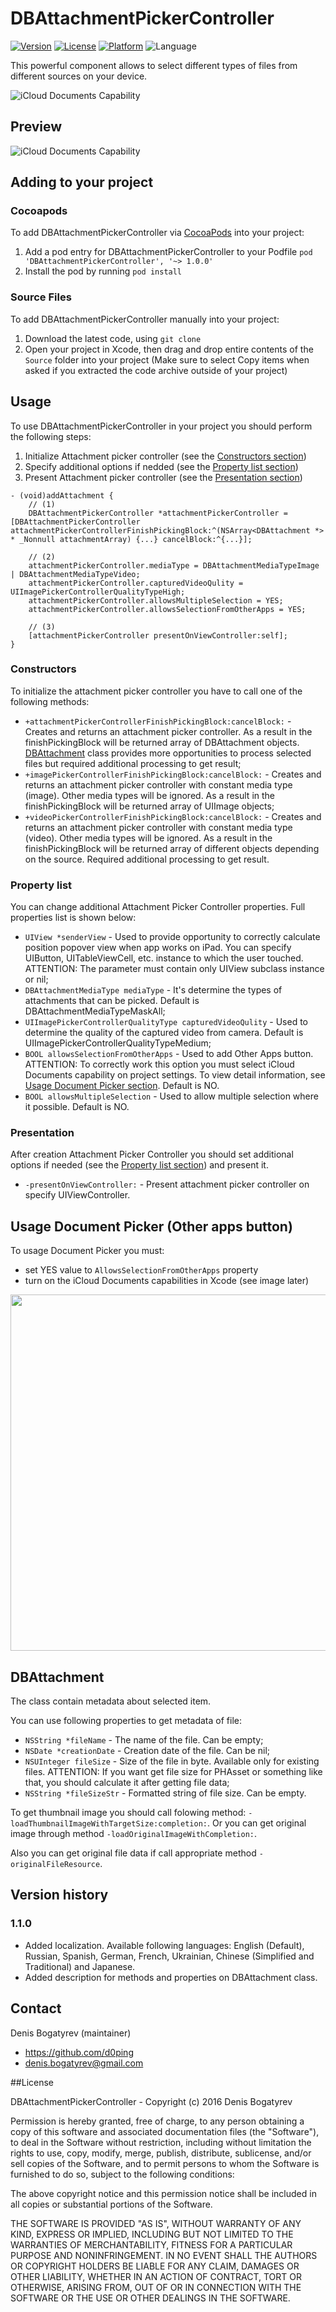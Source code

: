 # DBAttachmentPickerController
[![Version](https://img.shields.io/cocoapods/v/DBAttachmentPickerController.svg?style=flat)](http://cocoadocs.org/docsets/DBAttachmentPickerController)
[![License](https://img.shields.io/cocoapods/l/DBAttachmentPickerController.svg?style=flat)](http://cocoadocs.org/docsets/DBAttachmentPickerController)
[![Platform](https://img.shields.io/cocoapods/p/DBAttachmentPickerController.svg?style=flat)](http://cocoadocs.org/docsets/DBAttachmentPickerController)
![Language](https://img.shields.io/badge/Language-%20Objective%20C%20-blue.svg)

This powerful component allows to select different types of files from different sources on your device. 

![iCloud Documents Capability](Screenshots/Screenshot.jpg)

## Preview

![iCloud Documents Capability](Screenshots/ezgif.com-gif-maker.gif)

## Adding to your project

### Cocoapods

To add DBAttachmentPickerController via [CocoaPods](http://cocoapods.org/) into your project:

1. Add a pod entry for DBAttachmentPickerController to your Podfile `pod 'DBAttachmentPickerController', '~> 1.0.0'`
2. Install the pod by running `pod install`

### Source Files

To add DBAttachmentPickerController manually into your project: 

1. Download the latest code, using `git clone`
2. Open your project in Xcode, then drag and drop entire contents of the `Source` folder into your project (Make sure to select Copy items when asked if you extracted the code archive outside of your project)

## Usage

To use DBAttachmentPickerController in your project you should perform the following steps:

1. Initialize Attachment picker controller (see the [Constructors section](#constructors))
2. Specify additional options if nedded (see the [Property list section](#property-list))
3. Present Attachment picker controller (see the [Presentation section](#presentation))

```objc
- (void)addAttachment {
    // (1)
    DBAttachmentPickerController *attachmentPickerController = [DBAttachmentPickerController attachmentPickerControllerFinishPickingBlock:^(NSArray<DBAttachment *> * _Nonnull attachmentArray) {...} cancelBlock:^{...}];
    
    // (2)
    attachmentPickerController.mediaType = DBAttachmentMediaTypeImage | DBAttachmentMediaTypeVideo;
    attachmentPickerController.capturedVideoQulity = UIImagePickerControllerQualityTypeHigh;
    attachmentPickerController.allowsMultipleSelection = YES;
    attachmentPickerController.allowsSelectionFromOtherApps = YES;
    
    // (3)
    [attachmentPickerController presentOnViewController:self];
}
```

### Constructors

To initialize the attachment picker controller you have to call one of the following methods:

- `+attachmentPickerControllerFinishPickingBlock:cancelBlock:` - Creates and returns an attachment picker controller. As a result in the finishPickingBlock will be returned array of DBAttachment objects. [DBAttachment](#dbattachment) class provides more opportunities to process selected files but required additional processing to get result;
- `+imagePickerControllerFinishPickingBlock:cancelBlock:` - Creates and returns an attachment picker controller with constant media type (image). Other media types will be ignored. As a result in the finishPickingBlock will be returned array of UIImage objects;
- `+videoPickerControllerFinishPickingBlock:cancelBlock:` - Creates and returns an attachment picker controller with constant media type (video). Other media types will be ignored. As a result in the finishPickingBlock will be returned array of different objects depending on the source. Required additional processing to get result.

### Property list

You can change additional Attachment Picker Controller properties. Full properties list is shown below:

- `UIView *senderView` - Used to provide opportunity to correctly calculate position popover view when app works on iPad. You can specify UIButton, UITableViewCell, etc. instance to which the user touched. ATTENTION: The parameter must contain only UIView subclass instance or nil;
- `DBAttachmentMediaType mediaType` - It's determine the types of attachments that can be picked. Default is DBAttachmentMediaTypeMaskAll;
- `UIImagePickerControllerQualityType capturedVideoQulity` - Used to determine the quality of the captured video from camera. Default is UIImagePickerControllerQualityTypeMedium;
- `BOOL allowsSelectionFromOtherApps` - Used to add Other Apps button. ATTENTION: To correctly work this option you must select iCloud Documents 
 capability on project settings. To view detail information, see [Usage Document Picker section](#usage-document-picker-(other-apps-button)). Default is NO.
- `BOOL allowsMultipleSelection` - Used to allow multiple selection where it possible. Default is NO.

### Presentation

After creation Attachment Picker Controller you should set additional options if needed (see the [Property list section](#property-list)) and present it. 

- `-presentOnViewController:` - Present attachment picker controller on specify UIViewController.

## Usage Document Picker (Other apps button)

To usage Document Picker you must:

- set YES value to `AllowsSelectionFromOtherApps` property
- turn on the iCloud Documents capabilities in Xcode (see image later)


<img src="Screenshots/iCloudDocumentsCapability.jpg" width="570"/>

## DBAttachment

The class contain metadata about selected item. 

You can use following properties to get metadata of file: 

- `NSString *fileName` - The name of the file. Can be empty;
- `NSDate *creationDate` - Creation date of the file. Can be nil;
- `NSUInteger fileSize` - Size of the file in byte. Available only for existing files. ATTENTION: If you want get file size for PHAsset or something like that, you should calculate it after getting file data; 
- `NSString *fileSizeStr` - Formatted string of file size. Can be empty. 

To get thumbnail image you should call folowing method: `-loadThumbnailImageWithTargetSize:completion:`. Or you can get original image through method `-loadOriginalImageWithCompletion:`.

Also you can get original file data if call appropriate method `-originalFileResource`.

## Version history

### 1.1.0
- Added localization. Available following languages: English (Default), Russian, Spanish, German, French, Ukrainian, Chinese (Simplified and Traditional) and Japanese.
- Added description for methods and properties on DBAttachment class. 

## Contact

Denis Bogatyrev (maintainer)

- https://github.com/d0ping
- denis.bogatyrev@gmail.com

##License

DBAttachmentPickerController - Copyright (c) 2016 Denis Bogatyrev

Permission is hereby granted, free of charge, to any person obtaining a copy of this software and associated documentation files (the "Software"), to deal in the Software without restriction, including without limitation the rights to use, copy, modify, merge, publish, distribute, sublicense, and/or sell copies of the Software, and to permit persons to whom the Software is furnished to do so, subject to the following conditions:

The above copyright notice and this permission notice shall be included in all copies or substantial portions of the Software.

THE SOFTWARE IS PROVIDED "AS IS", WITHOUT WARRANTY OF ANY KIND, EXPRESS OR IMPLIED, INCLUDING BUT NOT LIMITED TO THE WARRANTIES OF MERCHANTABILITY, FITNESS FOR A PARTICULAR PURPOSE AND NONINFRINGEMENT. IN NO EVENT SHALL THE AUTHORS OR COPYRIGHT HOLDERS BE LIABLE FOR ANY CLAIM, DAMAGES OR OTHER LIABILITY, WHETHER IN AN ACTION OF CONTRACT, TORT OR OTHERWISE, ARISING FROM, OUT OF OR IN CONNECTION WITH THE SOFTWARE OR THE USE OR OTHER DEALINGS IN THE SOFTWARE.